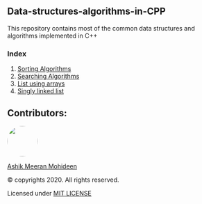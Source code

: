 ## Data-structures-algorithms-in-CPP
This repository contains most of the common data structures and algorithms  implemented in C++

### Index
1. [Sorting Algorithms](https://github.com/ASHIK11ab/Data-structures-algorithms-in-CPP/tree/sorting-algorithms)
1. [Searching Algorithms](https://github.com/ASHIK11ab/Data-structures-algorithms-in-CPP/tree/searching-algorithms)
1. [List using arrays](https://github.com/ASHIK11ab/Data-structures-algorithms-in-CPP/tree/list-using-arrays)
1. [Singly linked list](https://github.com/ASHIK11ab/Data-structures-algorithms-in-CPP/tree/singly-linked-list)

## Contributors:
<a href="https://github.com/ASHIK11ab">
  <img style="border-radius: 50px" src="https://avatars2.githubusercontent.com/u/58099865?s=460&u=dc835e2281a9265edf2b48059f1c8151be89a1b1&v=4" width="70px" height = "70px"> 
</a> 

[Ashik Meeran Mohideen](https://github.com/ASHIK11ab)

&copy; copyrights 2020. All rights reserved.

Licensed under [MIT LICENSE](https://github.com/ASHIK11ab/Data-structures-algorithms-in-CPP/blob/main/LICENSE)
